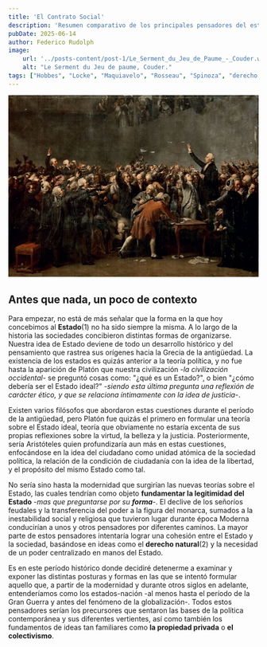 ```yaml
---
title: 'El Contrato Social'
description: 'Resumen comparativo de los principales pensadores del estado-nación moderno.'
pubDate: 2025-06-14
author: Federico Rudolph
image:
    url: '../posts-content/post-1/Le_Serment_du_Jeu_de_Paume_-_Couder.webp'
    alt: "Le Serment du Jeu de paume, Couder."
tags: ["Hobbes", "Locke", "Maquiavelo", "Rosseau", "Spinoza", "derecho natural", "filosofía moderna", "filosofía política"]
---
```


![Le Serment du Jeu de Paume, Couder](../posts-content/post-1/Le_Serment_du_Jeu_de_Paume_-_Couder.webp)
## Antes que nada, un poco de contexto

Para empezar, no está de más señalar que la forma en la que hoy concebimos al **Estado**(1) no ha sido siempre la misma. A lo largo de la historia las sociedades concibieron distintas formas de organizarse. Nuestra idea de Estado deviene de todo un desarrollo histórico y del pensamiento que rastrea sus orígenes hacia la Grecia de la antigüedad. La existencia de los estados es quizás anterior a la teoría política, y no fue hasta la aparición de Platón que nuestra civilización -_la civilización occidental_- se preguntó cosas como: "¿qué es un Estado?", o bien "¿cómo debería ser el Estado ideal?" -_siendo esta última pregunta una reflexión de carácter ético, y que se relaciona íntimamente con la idea de justicia_-.

Existen varios filósofos que abordaron estas cuestiones durante el período de la antigüedad, pero Platón fue quizás el primero en formular una teoría sobre el Estado ideal, teoría que obviamente no estaría excenta de sus propias reflexiones sobre la virtud, la belleza y la justicia. Posteriormente, sería Aristóteles quien profundizaría aun más en estas cuestiones, enfocándose en la idea del ciudadano como unidad atómica de la sociedad política, la relación de la condición de ciudadanía con la idea de la libertad, y el propósito del mismo Estado como tal.

No sería sino hasta la modernidad que surgirían las nuevas teorías sobre el Estado, las cuales tendrían como objeto **fundamentar la legitimidad del Estado** -_mas que preguntarse por su **forma**_-. El declive de los señoríos feudales y la transferencia del poder a la figura del monarca, sumados a la inestabilidad social y religiosa que tuvieron lugar durante época Moderna conducirían a unos y otros pensadores por diferentes caminos. La mayor parte de estos pensadores intentaría lograr una cohesión entre el Estado y la sociedad, basándose en ideas como el **derecho natural**(2) y la necesidad de un poder centralizado en manos del Estado.

Es en este período histórico donde decidiré detenerme a examinar y exponer las distintas posturas y formas en las que se intentó formular aquello que, a partir de la modernidad y durante otros siglos en adelante, entenderíamos como los estados-nación -al menos hasta el período de la Gran Guerra y antes del fenómeno de la globalización-. Todos estos pensadores serían los precursores que sentaron las bases de la política contemporánea y sus diferentes vertientes, así como también los fundamentos de ideas tan familiares como **la propiedad privada** o **el colectivismo**.